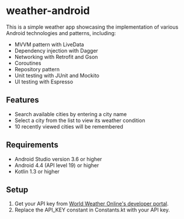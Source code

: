 # weather-android
This is a simple weather app showcasing the implementation of various Android technologies and patterns, including:
- MVVM pattern with LiveData
- Dependency injection with Dagger
- Networking with Retrofit and Gson
- Coroutines
- Repository pattern
- Unit testing with JUnit and Mockito
- UI testing with Espresso

## Features
- Search available cities by entering a city name
- Select a city from the list to view its weather condition
- 10 recently viewed cities will be remembered

## Requirements
- Android Studio version 3.6 or higher
- Android 4.4 (API level 19) or higher
- Kotlin 1.3 or higher

## Setup
1. Get your API key from [World Weather Online's developer portal](https://www.worldweatheronline.com/developer/).
2. Replace the API_KEY constant in Constants.kt with your API key.